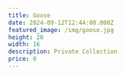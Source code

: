 ```yaml
---
title: Goose
date: 2024-09-12T12:44:00.000Z
featured_image: /img/goose.jpg
height: 20
width: 16
description: Private Collection
price: 0
---
```

